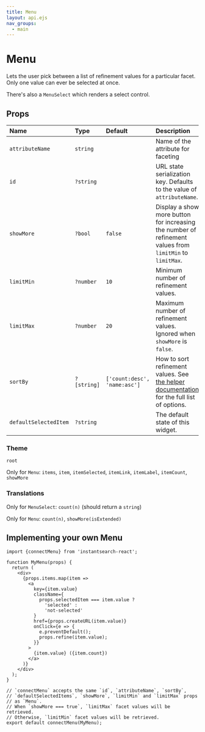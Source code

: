 ```yaml
---
title: Menu
layout: api.ejs
nav_groups:
  - main
---
```


# Menu

Lets the user pick between a list of refinement values for a particular facet. Only one value can ever be selected at once.

There's also a `MenuSelect` which renders a select control.

## Props

Name | Type | Default |Description
:- | :- | :- | :-
`attributeName` | `string` | | Name of the attribute for faceting
`id` | `?string` | | URL state serialization key. Defaults to the value of `attributeName`.
`showMore` | `?bool` | `false` | Display a show more button for increasing the number of refinement values from `limitMin` to `limitMax`.
`limitMin` | `?number` | `10` | Minimum number of refinement values.
`limitMax` | `?number` | `20` | Maximum number of refinement values. Ignored when `showMore` is `false`.
`sortBy` | `?[string]` | `['count:desc', 'name:asc']` | How to sort refinement values. See [the helper documentation](https://community.algolia.com/algoliasearch-helper-js/reference.html#specifying-a-different-sort-order-for-values) for the full list of options.
`defaultSelectedItem` | `?string` | | The default state of this widget.

### Theme

`root`

Only for `Menu`: `items`, `item`, `itemSelected`, `itemLink`, `itemLabel`, `itemCount`, `showMore`

### Translations

Only for `MenuSelect`: `count(n)` (should return a `string`)

Only for `Menu`: `count(n)`, `showMore(isExtended)`

## Implementing your own Menu

```
import {connectMenu} from 'instantsearch-react';

function MyMenu(props) {
  return (
    <div>
      {props.items.map(item =>
        <a
          key={item.value}
          className={
            props.selectedItem === item.value ?
              'selected' :
              'not-selected'
          }
          href={props.createURL(item.value)}
          onClick={e => {
            e.preventDefault();
            props.refine(item.value);
          }}
        >
          {item.value} ({item.count})
        </a>
      )}
    </div>
  );
}

// `connectMenu` accepts the same `id`, `attributeName`, `sortBy`,
// `defaultSelectedItems`, `showMore`, `limitMin` and `limitMax` props
// as `Menu`.
// When `showMore === true`, `limitMax` facet values will be retrieved.
// Otherwise, `limitMin` facet values will be retrieved.
export default connectMenu(MyMenu);
```

